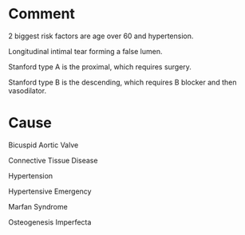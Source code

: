 # Comment

2 biggest risk factors are age over 60 and hypertension.

Longitudinal intimal tear forming a false lumen.

Stanford type A is the proximal, which requires surgery.

Stanford type B is the descending, which requires B blocker and then vasodilator.

# Cause

Bicuspid Aortic Valve

Connective Tissue Disease

Hypertension

Hypertensive Emergency

Marfan Syndrome

Osteogenesis Imperfecta
